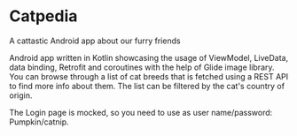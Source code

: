 # Catpedia
A cattastic Android app about our furry friends

Android app written in Kotlin showcasing the usage of ViewModel, LiveData, data binding, Retrofit and coroutines with the help of Glide image library.
You can browse through a list of cat breeds that is fetched using a REST API to find more info about them.
The list can be filtered by the cat's country of origin.

The Login page is mocked, so you need to use as user name/password: Pumpkin/catnip.
 
